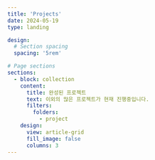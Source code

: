 ```yaml
---
title: 'Projects'
date: 2024-05-19
type: landing

design:
  # Section spacing
  spacing: '5rem'

# Page sections
sections:
  - block: collection
    content:
      title: 완성된 프로젝트
      text: 이외의 많은 프로젝트가 현재 진행중입니다.
      filters:
        folders:
          - project
    design:
      view: article-grid
      fill_image: false
      columns: 3
---
```

